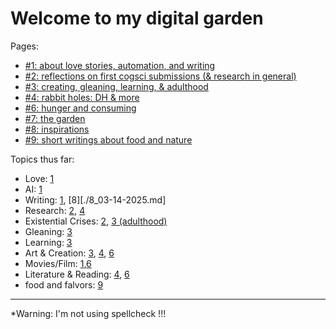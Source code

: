 # Welcome to my digital garden

Pages:
* [#1: about love stories, automation, and writing](1_02-15-2025.md)
* [#2: reflections on first cogsci submissions (& research in general)](2_02-16-2025.md)
* [#3: creating, gleaning, learning, & adulthood](3_02-16-2025.md)
* [#4: rabbit holes: DH & more](4_02-19-2025.md)
* [#6: hunger and consuming](6_02-25-2025.md)
* [#7: the garden](7_03-11-2025.md)
* [#8: inspirations](8_03-14-2025.md)
* [#9: short writings about food and nature](9_03-25-2025.md)

Topics thus far:
* Love: [1](./1_02-15-2025.md#love-stories)
* AI: [1](./1_02-15-2025.md#automation)
* Writing: [1](./1_02-15-2025.md#writing), [8][./8_03-14-2025.md]
* Research: [2](2_02-16-2025.md), [4](./4_02_19_2025.md#computationaldigital-humanities)
* Existential Crises: [2](./2_02-16-2025.md#existential-crises), [3 (adulthood)](./3_02-16-2025.md#adulthood)
* Gleaning: [3](./3_02-16-2025.md#gleaning)
* Learning: [3](./3_02-16-2025.md#learning)
* Art & Creation: [3](./3_02-16-2025.md#creating), [4](./4_02-19-2025.md#computationaldigital-humanities), [6](./6_02-25-2025.md)
* Movies/Film: [1](./1_02-15-2025.md#love-stories),[6](./6_02-25-2025.md)
* Literature & Reading: [4](./4_02-19-2025.md#computationaldigital-humanities), [6](./6_02-25-2025.md)
* food and falvors: [9](./9_03-25-2025.md#a-love-letter-to-bitterness-and-sharpness)


----------
*Warning: I'm not using spellcheck !!! 